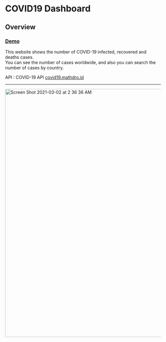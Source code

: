 # COVID19 Dashboard

## Overview

### [Demo](https://covid19-dashboard-pi.vercel.app)

This website shows the number of COVID-19 infected, recovered and deaths cases.  
You can see the number of cases worldwide, and also you can search the number of cases by country.

API : COVID-19 API [covid19.mathdro.id](https://covid19.mathdro.id/api)

***
<img width="800" alt="Screen Shot 2021-03-02 at 2 36 36 AM" src="https://user-images.githubusercontent.com/64046039/109638451-e231d600-7b02-11eb-8781-9bc168a4316a.png">

